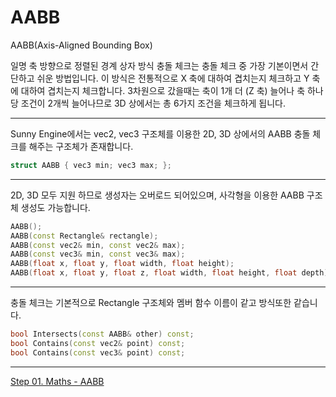 # AABB

AABB(Axis-Aligned Bounding Box)

일명 축 방향으로 정렬된 경계 상자 방식 충돌 체크는 충돌 체크 중 가장 기본이면서 간단하고 쉬운 방법입니다. 이 방식은 전통적으로 X 축에 대하여 겹치는지 체크하고 Y 축에 대하여 겹치는지 체크합니다. 3차원으로 갔을때는 축이 1개 더 (Z 축) 늘어나 축 하나당 조건이 2개씩 늘어나므로 3D 상에서는 총 6가지 조건을 체크하게 됩니다.

---

Sunny Engine에서는 vec2, vec3 구조체를 이용한 2D, 3D 상에서의 AABB 충돌 체크를 해주는 구조체가 존재합니다.

```cpp
struct AABB { vec3 min; vec3 max; };
```

---

2D, 3D 모두 지원 하므로 생성자는 오버로드 되어있으며, 사각형을 이용한 AABB 구조체 생성도 가능합니다.

```cpp
AABB();
AABB(const Rectangle& rectangle);
AABB(const vec2& min, const vec2& max);
AABB(const vec3& min, const vec3& max);
AABB(float x, float y, float width, float height);
AABB(float x, float y, float z, float width, float height, float depth);
```

---

충돌 체크는 기본적으로 Rectangle 구조체와 멤버 함수 이름이 같고 방식또한 같습니다.

```cpp
bool Intersects(const AABB& other) const;
bool Contains(const vec2& point) const;
bool Contains(const vec3& point) const;
```

---

[Step 01. Maths - AABB](https://github.com/adunStudio/Sunny/commit/bd87bfb21cd5b14f74e25b18090f2e9883e31b5e)

